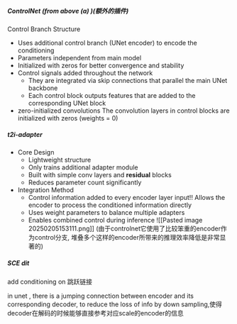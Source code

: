 ##### ControlNet (from above (a) )(额外的插件)

Control Branch Structure

- Uses additional control branch (UNet encoder) to encode the conditioning
- Parameters independent from main model
- Initialized with zeros for better convergence and stability
- Control signals added throughout the network
	- They are integrated via skip connections that parallel the main UNet backbone
	- Each control block outputs features that are added to the corresponding UNet block
- zero-initialized convolutions
	The convolution layers in control blocks are initialized with zeros (weights = 0)
##### t2i-adapter

- Core Design
    - Lightweight structure
    - Only trains additional adapter module
    - Built with simple conv layers and **residual** blocks
    - Reduces parameter count significantly
- Integration Method
    - Control information added to every encoder layer input!!
	    Allows the encoder to process the conditioned information directly
    - Uses weight parameters to balance multiple adapters
    - Enables combined control during inference
				![[Pasted image 20250205153111.png]]
(由于controlnet它使用了比较笨重的encoder作为control分支, 堆叠多个这样的encoder所带来的推理效率降低是非常显著的)

##### SCE dit
add conditioning on 跳跃链接
	
in unet , there is a jumping connection between encoder and its corresponding decoder, to reduce the loss of info by down sampling,使得decoder在解码的时候能够直接参考对应scale的encoder的信息
